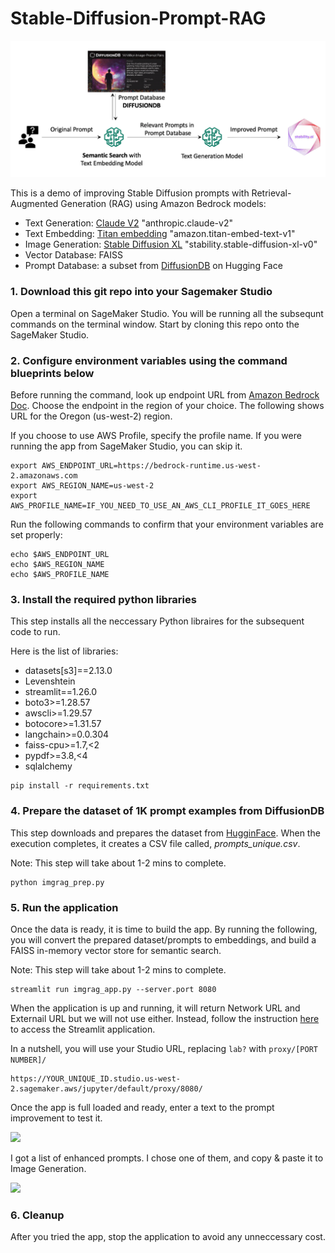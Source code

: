 # Stable-Diffusion-Prompt-RAG
![](./img/RAG4PromptImprovement.png)

This is a demo of improving Stable Diffusion prompts with Retrieval-Augmented Generation (RAG) using Amazon Bedrock models:
- Text Generation: [Claude V2](https://aws.amazon.com/bedrock/claude/) "anthropic.claude-v2"
- Text Embedding: [Titan embedding](https://aws.amazon.com/bedrock/titan/) "amazon.titan-embed-text-v1"
- Image Generation: [Stable Diffusion XL](https://aws.amazon.com/bedrock/stable-diffusion/) "stability.stable-diffusion-xl-v0"
- Vector Database: FAISS
- Prompt Database: a subset from [DiffusionDB](https://huggingface.co/datasets/poloclub/diffusiondb) on Hugging Face

### 1. Download this git repo into your Sagemaker Studio

Open a terminal on SageMaker Studio. You will be running all the subsequnt commands on the terminal window. Start by cloning this repo onto the SageMaker Studio. 

### 2. Configure environment variables using the command blueprints below

Before running the command, look up endpoint URL from [Amazon Bedrock Doc](https://docs.aws.amazon.com/bedrock/latest/userguide/endpointsTable.html). Choose the endpoint in the region of your choice. The following shows URL for the Oregon (us-west-2) region.

If you choose to use AWS Profile, specify the profile name. If you were running the app from SageMaker Studio, you can skip it.
```
export AWS_ENDPOINT_URL=https://bedrock-runtime.us-west-2.amazonaws.com
export AWS_REGION_NAME=us-west-2
export AWS_PROFILE_NAME=IF_YOU_NEED_TO_USE_AN_AWS_CLI_PROFILE_IT_GOES_HERE
```

Run the following commands to confirm that your environment variables are set properly:
```
echo $AWS_ENDPOINT_URL
echo $AWS_REGION_NAME
echo $AWS_PROFILE_NAME
```
### 3. Install the required python libraries

This step installs all the neccessary Python libraires for the subsequent code to run. 

Here is the list of libraries:

- datasets[s3]==2.13.0
- Levenshtein
- streamlit==1.26.0
- boto3>=1.28.57
- awscli>=1.29.57
- botocore>=1.31.57
- langchain>=0.0.304
- faiss-cpu>=1.7,<2
- pypdf>=3.8,<4
- sqlalchemy

```
pip install -r requirements.txt
```

### 4. Prepare the dataset of 1K prompt examples from DiffusionDB

This step downloads and prepares the dataset from [HugginFace](https://huggingface.co/datasets/poloclub/diffusiondb/resolve/main/metadata.parquet). When the execution completes, it creates a CSV file called, <i>prompts_unique.csv</i>. 

Note: This step will take about 1-2 mins to complete. 

```
python imgrag_prep.py
```

### 5. Run the application

Once the data is ready, it is time to build the app. By running the following, you will convert the prepared dataset/prompts to embeddings, and build a FAISS in-memory vector store for semantic search.  

Note: This step will take about 1-2 mins to complete.

```
streamlit run imgrag_app.py --server.port 8080
```
When the application is up and running, it will return Network URL and Externail URL but we will not use either. Instead, follow the instruction [here](https://aws.amazon.com/blogs/machine-learning/build-streamlit-apps-in-amazon-sagemaker-studio/) to access the Streamlit application. 

In a nutshell, you will use your Studio URL, replacing <code>lab?</code> with <code>proxy/[PORT NUMBER]/</code>

```
https://YOUR_UNIQUE_ID.studio.us-west-2.sagemaker.aws/jupyter/default/proxy/8080/
```

Once the app is full loaded and ready, enter a text to the prompt improvement to test it. 

![](./img/prompt-improvement.png)

I got a list of enhanced prompts. I chose one of them, and copy & paste it to Image Generation. 

![](./img/generated-image.jpg)


### 6. Cleanup

After you tried the app, stop the application to avoid any unneccessary cost. 